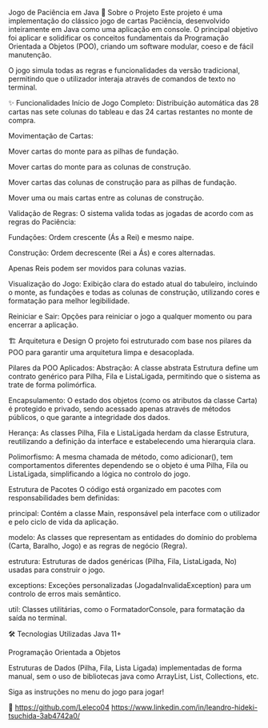 Jogo de Paciência em Java
📖 Sobre o Projeto
Este projeto é uma implementação do clássico jogo de cartas Paciência, desenvolvido inteiramente em Java como uma aplicação em console. O principal objetivo foi aplicar e solidificar os conceitos fundamentais da Programação Orientada a Objetos (POO), criando um software modular, coeso e de fácil manutenção.

O jogo simula todas as regras e funcionalidades da versão tradicional, permitindo que o utilizador interaja através de comandos de texto no terminal.

✨ Funcionalidades
Início de Jogo Completo: Distribuição automática das 28 cartas nas sete colunas do tableau e das 24 cartas restantes no monte de compra.

Movimentação de Cartas:

Mover cartas do monte para as pilhas de fundação.

Mover cartas do monte para as colunas de construção.

Mover cartas das colunas de construção para as pilhas de fundação.

Mover uma ou mais cartas entre as colunas de construção.

Validação de Regras: O sistema valida todas as jogadas de acordo com as regras do Paciência:

Fundações: Ordem crescente (Ás a Rei) e mesmo naipe.

Construção: Ordem decrescente (Rei a Ás) e cores alternadas.

Apenas Reis podem ser movidos para colunas vazias.

Visualização do Jogo: Exibição clara do estado atual do tabuleiro, incluindo o monte, as fundações e todas as colunas de construção, utilizando cores e formatação para melhor legibilidade.

Reiniciar e Sair: Opções para reiniciar o jogo a qualquer momento ou para encerrar a aplicação.

🏗️ Arquitetura e Design
O projeto foi estruturado com base nos pilares da POO para garantir uma arquitetura limpa e desacoplada.

Pilares da POO Aplicados:
Abstração: A classe abstrata Estrutura<T> define um contrato genérico para Pilha, Fila e ListaLigada, permitindo que o sistema as trate de forma polimórfica.

Encapsulamento: O estado dos objetos (como os atributos da classe Carta) é protegido e privado, sendo acessado apenas através de métodos públicos, o que garante a integridade dos dados.

Herança: As classes Pilha, Fila e ListaLigada herdam da classe Estrutura, reutilizando a definição da interface e estabelecendo uma hierarquia clara.

Polimorfismo: A mesma chamada de método, como adicionar(), tem comportamentos diferentes dependendo se o objeto é uma Pilha, Fila ou ListaLigada, simplificando a lógica no controlo do jogo.

Estrutura de Pacotes
O código está organizado em pacotes com responsabilidades bem definidas:

principal: Contém a classe Main, responsável pela interface com o utilizador e pelo ciclo de vida da aplicação.

modelo: As classes que representam as entidades do domínio do problema (Carta, Baralho, Jogo) e as regras de negócio (Regra).

estrutura: Estruturas de dados genéricas (Pilha, Fila, ListaLigada, No) usadas para construir o jogo.

exceptions: Exceções personalizadas (JogadaInvalidaException) para um controlo de erros mais semântico.

util: Classes utilitárias, como o FormatadorConsole, para formatação da saída no terminal.

🛠️ Tecnologias Utilizadas
Java 11+

Programação Orientada a Objetos

Estruturas de Dados (Pilha, Fila, Lista Ligada) implementadas de forma manual, sem o uso de bibliotecas java como ArrayList, List, Collections, etc.

Siga as instruções no menu do jogo para jogar!

👤
https://github.com/Leleco04
https://www.linkedin.com/in/leandro-hideki-tsuchida-3ab4742a0/
